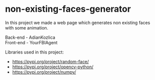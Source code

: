 # non-existing-faces-generator

In this project we made a web page which generates
non existing faces with some animation.

Back-end - AdianKozlica <br />
Front-end - YourFBIAgent

Libraries used in this project:
- https://pypi.org/project/random-face/
- https://pypi.org/project/opencv-python/
- https://pypi.org/project/numpy/